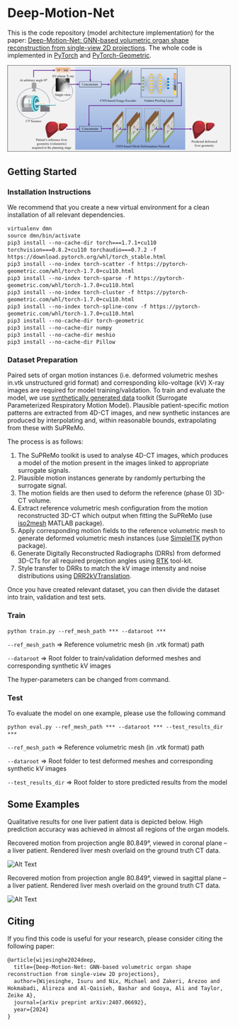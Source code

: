 # Deep-Motion-Net

This is the code repository (model architecture implementation) for the paper: [Deep-Motion-Net: GNN-based volumetric organ shape reconstruction from single-view 2D projections](https://arxiv.org/abs/2407.06692). The whole code is implemented in [PyTorch](https://pytorch.org/) and [PyTorch-Geometric](https://pytorch-geometric.readthedocs.io/en/latest/). 

<img src="/imgs/Graphical_abstract_DMM.png" width="900"/>

## Getting Started

### Installation Instructions

We recommend that you create a new virtual environment for a clean installation of all relevant dependencies.

```
virtualenv dmn
source dmn/bin/activate
pip3 install --no-cache-dir torch===1.7.1+cu110 torchvision===0.8.2+cu110 torchaudio===0.7.2 -f https://download.pytorch.org/whl/torch_stable.html
pip3 install --no-index torch-scatter -f https://pytorch-geometric.com/whl/torch-1.7.0+cu110.html
pip3 install --no-index torch-sparse -f https://pytorch-geometric.com/whl/torch-1.7.0+cu110.html
pip3 install --no-index torch-cluster -f https://pytorch-geometric.com/whl/torch-1.7.0+cu110.html
pip3 install --no-index torch-spline-conv -f https://pytorch-geometric.com/whl/torch-1.7.0+cu110.html
pip3 install --no-cache-dir torch-geometric
pip3 install --no-cache-dir numpy
pip3 install --no-cache-dir meshio
pip3 install --no-cache-dir Pillow
```

### Dataset Preparation

Paired sets of organ motion instances (i.e. deformed volumetric meshes in.vtk unstructured grid format) and corresponding kilo-voltage (kV) X-ray images are required for model training/validation. To train and evaluate the model, we use [synthetically generated data](https://github.com/isurusuranga/SyntheticMotionDataGenerator) toolkit (Surrogate Parameterized Respiratory Motion Model). Plausible patient-specific motion patterns are extracted from 4D-CT images, and new synthetic instances are produced by interpolating and, within reasonable bounds, extrapolating from these with SuPReMo. 

The process is as follows:

1) The SuPReMo toolkit is used to analyse 4D-CT images, which produces a model of the motion present in the images linked to appropriate surrogate signals. 
2) Plausible motion instances generate by randomly perturbing the surrogate signal.
3) The motion fields are then used to deform the reference (phase 0) 3D-CT volume.
4) Extract reference volumetric mesh configuration from the motion reconstructed 3D-CT which output when fitting the SuPReMo (use [iso2mesh](https://iso2mesh.sourceforge.net/cgi-bin/index.cgi) MATLAB package).
5) Apply corresponding motion fields to the reference volumetric mesh to generate deformed volumetric mesh instances (use [SimpleITK](https://simpleitk.org/) python package).
6) Generate Digitally Reconstructed Radiographs (DRRs) from deformed 3D-CTs for all required projection angles using [RTK](http://www.openrtk.org/Doxygen/DocGeo3D.html) tool-kit.
7) Style transfer to DRRs to match the kV image intensity and noise distributions using [DRR2kVTranslation](https://github.com/isurusuranga/DRR2kVTranslation).

Once you have created relevant dataset, you can then divide the dataset into train, validation and test sets.

### Train

```
python train.py --ref_mesh_path *** --dataroot ***
```
```--ref_mesh_path``` => Reference volumetric mesh (in .vtk format) path

```--dataroot``` => Root folder to train/validation deformed meshes and corresponding synthetic kV images

The hyper-parameters can be changed from command.

### Test

To evaluate the model on one example, please use the following command

```
python eval.py --ref_mesh_path *** --dataroot *** --test_results_dir ***
```
```--ref_mesh_path``` => Reference volumetric mesh (in .vtk format) path

```--dataroot``` => Root folder to test deformed meshes and corresponding synthetic kV images

```--test_results_dir``` => Root folder to store predicted results from the model

## Some Examples

Qualitative results for one liver patient data is depicted below. High prediction accuracy was achieved in almost all regions of the organ models.

Recovered motion from projection angle 80.849°, viewed in coronal plane – a liver patient. Rendered liver mesh overlaid on the ground truth CT data.

![Alt Text](/imgs/animation_coronal_slice_breathing_cropped_IDAP775756_11.gif)

Recovered motion from projection angle 80.849°, viewed in sagittal plane – a liver patient. Rendered liver mesh overlaid on the ground truth CT data.

![Alt Text](/imgs/animation_saggital_slice_breathing_cropped_IDAP775756_11.gif)

## Citing

If you find this code is useful for your research, please consider citing the following paper:

```
@article{wijesinghe2024deep,
  title={Deep-Motion-Net: GNN-based volumetric organ shape reconstruction from single-view 2D projections},
  author={Wijesinghe, Isuru and Nix, Michael and Zakeri, Arezoo and Hokmabadi, Alireza and Al-Qaisieh, Bashar and Gooya, Ali and Taylor, Zeike A},
  journal={arXiv preprint arXiv:2407.06692},
  year={2024}
}
```